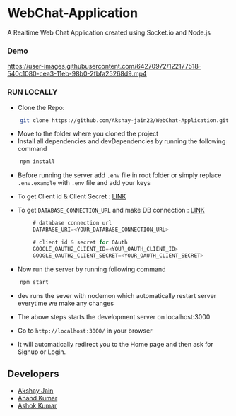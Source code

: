 # WebChat-Application
A Realtime Web Chat Application created using Socket.io and Node.js

### Demo

https://user-images.githubusercontent.com/64270972/122177518-540c1080-cea3-11eb-98b0-2fbfa25268d9.mp4


### RUN LOCALLY

- Clone the Repo:

```bash
    git clone https://github.com/Akshay-jain22/WebChat-Application.git
```

- Move to the folder where you cloned the project 
- Install all dependencies and devDependencies by running the following command

```bash
    npm install
```

- Before running the server add `.env` file in root folder or simply replace `.env.example` with `.env` file and add your keys
- To get Client id & Client Secret :  [LINK](https://www.balbooa.com/gridbox-documentation/how-to-get-google-client-id-and-client-secret)

- To get `DATABASE_CONNECTION_URL` and make DB connection : [LINK](https://medium.com/@sergio13prez/connecting-to-mongodb-atlas-d1381f184369)

```js
        # database connection url
        DATABASE_URI=<YOUR_DATABASE_CONNECTION_URL>

        # client id & secret for OAuth
        GOOGLE_OAUTH2_CLIENT_ID=<YOUR_OAUTH_CLIENT_ID>
        GOOGLE_OAUTH2_CLIENT_SECRET=<YOUR_OAUTH_CLIENT_SECRET>
```


- Now run the server by running following command
```js
    npm start
```

- dev runs the sever with nodemon which automatically restart server everytime we make any changes  

- The above steps starts the development server on localhost:3000 
- Go to `http://localhost:3000/` in your browser 

- It will automatically redirect you to the Home page and then ask for Signup or Login.

## Developers
- [Akshay Jain](https://github.com/akshay-jain22)
- [Anand Kumar](https://github.com/anand-kumar007)
- [Ashok Kumar](https://github.com/ashok-2001)
